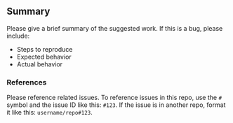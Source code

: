 ## Summary
Please give a brief summary of the suggested work. If this is a bug, please include:
- Steps to reproduce
- Expected behavior
- Actual behavior

### References
Please reference related issues. To reference issues in this repo, use the `#` symbol and the issue ID like this: `#123`. If the issue is in another repo, format it like this: `username/repo#123`.
